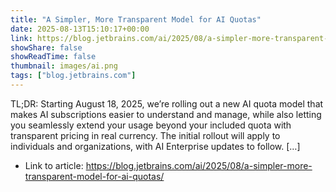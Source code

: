 ```yaml
---
title: "A Simpler, More Transparent Model for AI Quotas"
date: 2025-08-13T15:10:17+00:00
link: https://blog.jetbrains.com/ai/2025/08/a-simpler-more-transparent-model-for-ai-quotas/
showShare: false
showReadTime: false
thumbnail: images/ai.png
tags: ["blog.jetbrains.com"]
---
```

TL;DR: Starting August 18, 2025, we’re rolling out a new AI quota model that makes AI subscriptions easier to understand and manage, while also letting you seamlessly extend your usage beyond your included quota with transparent pricing in real currency. The initial rollout will apply to individuals and organizations, with AI Enterprise updates to follow. […]

- Link to article: https://blog.jetbrains.com/ai/2025/08/a-simpler-more-transparent-model-for-ai-quotas/